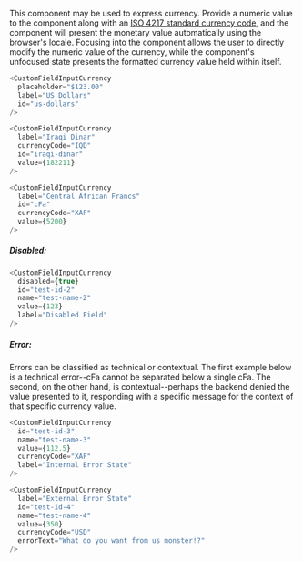 This component may be used to express currency. Provide a numeric value to the component along with an
[ISO 4217 standard currency code](https://www.currency-iso.org/en/home.html), and the component will present the
monetary value automatically using the browser's locale. Focusing into the component allows the user to directly modify
the numeric value of the currency, while the component's unfocused state presents the formatted currency value held
within itself.

```js
<CustomFieldInputCurrency
  placeholder="$123.00"
  label="US Dollars"
  id="us-dollars"
/>
```

```js
<CustomFieldInputCurrency
  label="Iraqi Dinar"
  currencyCode="IQD"
  id="iraqi-dinar"
  value={182211}
/>
```

```js
<CustomFieldInputCurrency
  label="Central African Francs"
  id="cFa"
  currencyCode="XAF"
  value={5200}
/>
```

##### Disabled:

```js
<CustomFieldInputCurrency
  disabled={true}
  id="test-id-2"
  name="test-name-2"
  value={123}
  label="Disabled Field"
/>
```

##### Error:

Errors can be classified as technical or contextual. The first example below is a technical error--cFa cannot be
separated below a single cFa. The second, on the other hand, is contextual--perhaps the backend denied the value
presented to it, responding with a specific message for the context of that specific currency value.

```js
<CustomFieldInputCurrency
  id="test-id-3"
  name="test-name-3"
  value={112.5}
  currencyCode="XAF"
  label="Internal Error State"
/>
```

```js
<CustomFieldInputCurrency
  label="External Error State"
  id="test-id-4"
  name="test-name-4"
  value={350}
  currencyCode="USD"
  errorText="What do you want from us monster!?"
/>
```
